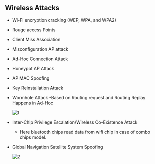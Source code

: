 
## Wireless Attacks
+ Wi-Fi encryption cracking (WEP, WPA, and WPA2)
+ Rouge access Points
+ Client Miss Association
+ Misconfiguration AP attack
+ Ad-Hoc Connection Attack
+ Honeypot AP Attack
+ AP MAC Spoofing
+ Key Reinstallation Attack
+ Wormhole Attack -Based on Routing request and Routing Replay Happens in Ad-Hoc

  ![1](https://github.com/Kr1shna02/Hack_Flow/assets/117007783/5bea31f9-4fbf-4719-9409-ba03d42221cc)

+ Inter-Chip Privilege Escalation/Wireless Co-Existence Attack
  +  Here bluetooth chips read data from wifi chip in case of combo chips model.
+ Global Navigation Satellite System Spoofing

  ![2](https://github.com/Kr1shna02/Hack_Flow/assets/117007783/04a6ddf6-9e0f-461c-a5c0-7d7e3fb49ae5)
